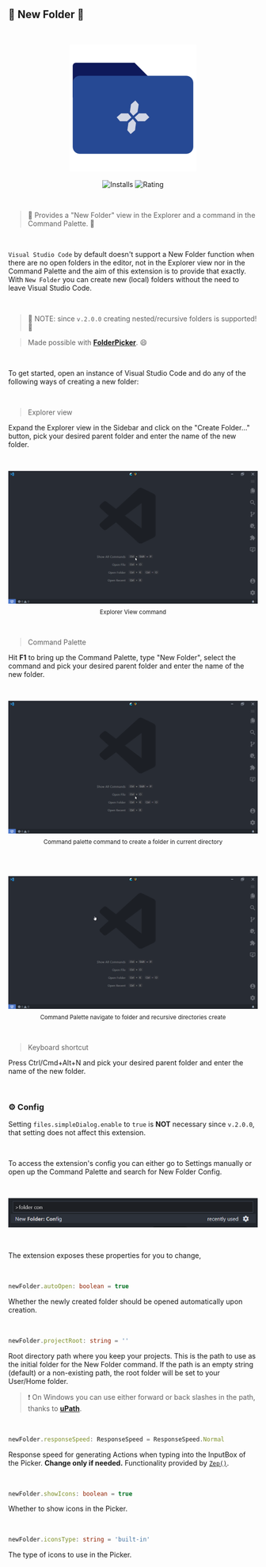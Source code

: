 ## 📂 New Folder 🤟

<br>

<p align="center">
	<img src="https://github.com/igorskyflyer/vscode-new-folder/raw/main/assets/icon.png" alt="New Folder - Visual Studio Code extension" >
</p>

<p align="center">
  <img src="https://vsmarketplacebadge.apphb.com/installs/igordvlpr.new-folder.svg?style=flat&color=2d97e3" alt="Installs">
  <img src="https://vsmarketplacebadge.apphb.com/rating/igordvlpr.new-folder.svg?style=flat&color=2d97e3" alt="Rating">
</p>

<br>

> 📂 Provides a "New Folder" view in the Explorer and a command in the Command Palette. 🤟

<br>

`Visual Studio Code` by default doesn't support a New Folder function when there are no open folders in the editor, not in the Explorer view nor in the Command Palette and the aim of this extension is to provide that exactly. With `New Folder` you can create new (local) folders without the need to leave Visual Studio Code.

<br>

> 🎉 NOTE: since `v.2.0.0` creating nested/recursive folders is supported! 🥳

> Made possible with **[FolderPicker](https://www.npmjs.com/package/@igor.dvlpr/vscode-folderpicker)**. 😄

<br>

To get started, open an instance of Visual Studio Code and do any of the following ways of creating a new folder:

<br>

> Explorer view

Expand the Explorer view in the Sidebar and click on the "Create Folder..." button, pick your desired parent folder and enter the name of the new folder.

<br>

<p align="center">
	<img src="https://raw.githubusercontent.com/igorskyflyer/npm-vscode-folderpicker/main/screenshots/explorer-command.gif" alt="Explorer View">
	<sub>Explorer View command</sub>
</p>

<br>

> Command Palette

Hit **F1** to bring up the Command Palette, type "New Folder", select the command and pick your desired parent folder and enter the name of the new folder.

<br>

<p align="center">
	<img src="https://raw.githubusercontent.com/igorskyflyer/npm-vscode-folderpicker/main/screenshots/command-palette-create.gif" alt="Command Palette New Folder">
	<sub>Command palette command to create a folder in current directory</sub>
</p>

<br>
<br>

<p align="center">
	<img src="https://raw.githubusercontent.com/igorskyflyer/npm-vscode-folderpicker/main/screenshots/command-palette-navigate.gif" alt="Command Palette New Folder">
	<sub>Command Palette navigate to folder and recursive directories create</sub>
</p>

<br>

> Keyboard shortcut

Press Ctrl/Cmd+Alt+N and pick your desired parent folder and enter the name of the new folder.

<br>

### ⚙ Config

Setting `files.simpleDialog.enable` to `true` is **NOT** necessary since `v.2.0.0`, that setting does not affect this extension.

<br>

To access the extension's config you can either go to Settings manually or open up the Command Palette and search for New Folder Config.

<br>

<p align="center">
	<img src="https://github.com/igorskyflyer/vscode-new-folder/raw/main/screenshots/command-palette-config.png" alt="Command Palette Config">
</p>

<br>

The extension exposes these properties for you to change,

<br>

```ts
newFolder.autoOpen: boolean = true
```

Whether the newly created folder should be opened automatically upon creation.

<br>

```ts
newFolder.projectRoot: string = ''
```

Root directory path where you keep your projects. This is the path to use as the initial folder for the New Folder command. If the path is an empty string (default) or a non-existing path, the root folder will be set to your User/Home folder.

> ❗ On Windows you can use either forward or back slashes in the path, thanks to **[uPath](https://www.npmjs.com/package/@igor.dvlpr/upath)**.

<br>

```ts
newFolder.responseSpeed: ResponseSpeed = ResponseSpeed.Normal
```

Response speed for generating Actions when typing into the InputBox of the Picker. **Change only if needed.**
Functionality provided by [`Zep()`](https://www.npmjs.com/package/@igor.dvlpr/zep).

<br>

```ts
newFolder.showIcons: boolean = true
```

Whether to show icons in the Picker.

<br>

```ts
newFolder.iconsType: string = 'built-in'
```

The type of icons to use in the Picker.

<br>
